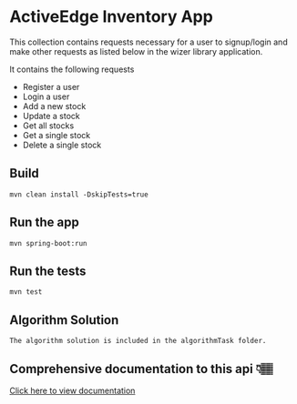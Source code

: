 # ActiveEdge Inventory App

This collection contains requests necessary for a user to signup/login and make other requests as listed below in the wizer library application.

It contains the following requests

- Register a user
- Login a user
- Add a new stock
- Update a stock
- Get all stocks
- Get a single stock
- Delete a single stock

## Build

    mvn clean install -DskipTests=true

## Run the app

    mvn spring-boot:run

## Run the tests

    mvn test

## Algorithm Solution

    The algorithm solution is included in the algorithmTask folder.

## Comprehensive documentation to this api 👇🏽

[Click here to view documentation](https://documenter.getpostman.com/view/11267944/UVCCe3hA)
